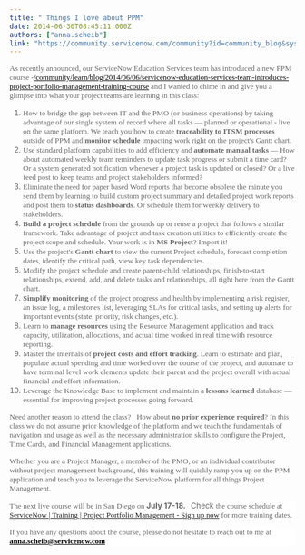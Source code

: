 ```yaml
---
title: " Things I love about PPM"
date: 2014-06-30T08:45:11.000Z
authors: ["anna.scheib"]
link: "https://community.servicenow.com/community?id=community_blog&sys_id=47fc66a5dbd0dbc01dcaf3231f9619a1"
---
```

<p style="font-family: arial, sans-serif; color: #666666;"><span style="font-style: inherit; font-size: 10pt; font-family: Calibri;">As recently announced, our ServiceNow Education Services team has introduced a new PPM course -</span><span style="font-style: inherit; font-size: 10pt; font-family: Arial;"><a _jive_internal="true" data-containerid="1148" data-containertype="37" data-objectid="3152" data-objecttype="38" href="/community/learn/blog/2014/06/06/servicenow-education-services-team-introduces-project-portfolio-management-training-course" style="font-style: inherit; font-family: inherit; color: #000000;"><span style="font-style: inherit; font-family: Calibri;">/community/learn/blog/2014/06/06/servicenow-education-services-team-introduces-project-portfolio-management-training-course</span></a></span><span style="font-style: inherit; font-size: 10pt; font-family: Calibri;"> and I wanted to chime in and give you a glimpse into what your project teams are learning in this class:</span></p><p></p><ol style="font-family: arial, sans-serif; color: #666666;"><li><span style="font-style: inherit; font-size: 10pt; font-family: Calibri;">How to bridge the gap between IT and the PMO (or business operations) by taking advantage of our single system of record where all tasks — planned or operational - live on the same platform. We teach you how to create <strong style="font-style: inherit; font-family: inherit;">traceability to ITSM processes</strong> outside of PPM and <strong style="font-style: inherit; font-family: inherit;">monitor schedule</strong> impacting work right on the project's Gantt chart.</span></li><li><span style="font-style: inherit; font-size: 10pt; font-family: Calibri;">Use standard platform capabilities to add efficiency and <strong style="font-style: inherit; font-family: inherit;">automate manual tasks</strong> — How about automated weekly team reminders to update task progress or submit a time card? Or a system generated notification whenever a project task is updated or closed? Or a live feed post to keep teams and project stakeholders informed?</span></li><li><span style="font-style: inherit; font-size: 10pt; font-family: Calibri;">Eliminate the need for paper based Word reports that become obsolete the minute you send them by learning to build custom project summary and detailed project work reports and post them to <strong style="font-style: inherit; font-family: inherit;">status dashboards</strong>. Or schedule them for weekly delivery to stakeholders.</span></li><li><strong style="font-style: inherit; font-size: 10pt; font-family: Calibri;">Build a project schedule</strong><span style="font-style: inherit; font-size: 10pt; font-family: Calibri;"> from the grounds up or reuse a project that follows a similar framework. Take advantage of project and task creation utilities to efficiently create the project scope and schedule. Your work is in <strong style="font-style: inherit; font-family: inherit;">MS Project</strong>? Import it!</span></li><li><span style="font-style: inherit; font-size: 10pt; font-family: Calibri;">Use the project's <strong style="font-style: inherit; font-family: inherit;">Gantt chart</strong> to view the current Project schedule, forecast completion dates, identify the critical path, view key task dependencies.</span></li><li><span style="font-style: inherit; font-size: 10pt; font-family: Calibri;">Modify the project schedule and create parent-child relationships, finish-to-start relationships, extend, add, and delete tasks and relationships, all right here from the Gantt chart.</span></li><li><strong style="font-style: inherit; font-size: 10pt; font-family: Calibri;">Simplify monitoring</strong><span style="font-style: inherit; font-size: 10pt; font-family: Calibri;"> of the project progress and health by implementing a risk register, an issue log, a milestones list, leveraging SLAs for critical tasks, and setting up alerts for important events (state, priority, risk changes, etc.).</span></li><li><span style="font-style: inherit; font-size: 10pt; font-family: Calibri;">Learn to <strong style="font-style: inherit; font-family: inherit;">manage resources</strong> using the Resource Management application and track capacity, utilization, allocations, and actual time worked in real time with resource reporting.</span></li><li><span style="font-style: inherit; font-size: 10pt; font-family: Calibri;">Master the internals of <strong style="font-style: inherit; font-family: inherit;">project costs and effort tracking</strong>. Learn to estimate and plan, populate actual spending and time worked over the course of the project, and automate to have terminal level work elements update their parent and the project overall with actual financial and effort information.</span></li><li><span style="font-style: inherit; font-size: 10pt; font-family: Calibri;">Leverage the Knowledge Base to implement and maintain a <strong style="font-style: inherit; font-family: inherit;">lessons learned</strong> database — essential for improving project processes going forward.</span></li></ol><p></p><p style="font-family: arial, sans-serif; color: #666666;"><span style="font-style: inherit; font-size: 10pt; font-family: Calibri;">Need another reason to attend the class?   How about <strong style="font-style: inherit; font-family: inherit;">no prior experience required</strong>? In this class we do not assume prior knowledge of the platform and we teach the fundamentals of navigation and usage as well as the necessary administration skills to configure the Project, Time Cards, and Financial Management applications.</span></p><p></p><p style="font-family: arial, sans-serif; color: #666666;"><span style="font-style: inherit; font-size: 10pt; font-family: Calibri;">Whether you are a Project Manager, a member of the PMO, or an individual contributor without project management background, this training will quickly ramp you up on the PPM application and teach you to leverage the ServiceNow platform for all things Project Management.</span></p><p></p><p style="background-color: white;"><span style="color: #666666; font-size: 10pt; font-style: inherit; font-family: Calibri;">The next live course will be in San Diego on</span><strong style=": ; color: #666666; font-style: inherit; font-size: 10pt; font-family: inherit;"> July 17-18.   </strong><span style="color: #666666; font-size: 10pt; font-style: inherit; font-family: inherit;">Check </span><span style="color: #666666; font-size: 10pt; font-style: inherit; font-family: Calibri;">the course schedule</span><strong style=": ; color: #666666; font-style: inherit; font-size: 10pt; font-family: Calibri;"> </strong><span style="color: #666666; font-size: 10pt; font-style: inherit; font-family: Calibri;">at </span><span style="color: #666666; font-size: 10pt; font-style: inherit; font-family: Calibri;"><a href="http://www.servicenow.com/services/training-and-certification/project-portfolio-management.html" title="http://www.servicenow.com/services/training-and-certification/project-portfolio-management.html">ServiceNow | Training | Project Portfolio Management - Sign up now</a></span><span style="color: #666666; font-size: 10pt; font-style: inherit; font-family: Calibri;"> for more training dates.</span></p><p></p><p style="font-family: arial, sans-serif; color: #666666; background-color: white;"><span style="font-style: inherit; font-size: 10pt; font-family: Calibri;">If you have any questions about the course, please do not hesitate to reach out to me at </span><span style="font-style: inherit; font-size: 10pt; font-family: Arial;"><a class="jive-link-email-small" href="mailto:anna.scheib@servicenow.com" style="font-style: inherit; font-family: inherit; color: #000000;"><strong style="font-style: inherit; font-family: Calibri; color: windowtext;">anna.scheib@servicenow.com</strong></a></span></p>